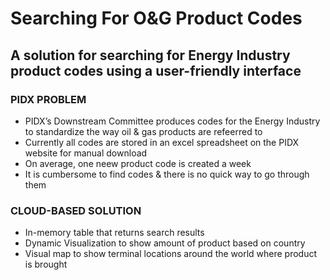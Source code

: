 # Searching For O&G Product Codes

## A solution for searching for Energy Industry product codes using a user-friendly interface

### PIDX PROBLEM
* PIDX’s Downstream Committee produces codes for the Energy Industry to standardize the way oil & gas products are refeerred to
* Currently all codes are stored in an excel spreadsheet on the PIDX website for manual download
* On average, one neew product code is created a week
* It is cumbersome to find codes & there is no quick way to go through them

### CLOUD-BASED SOLUTION
* In-memory table that returns search results 
* Dynamic Visualization to show amount of product based on country
* Visual map to show terminal locations around the world where product is brought

